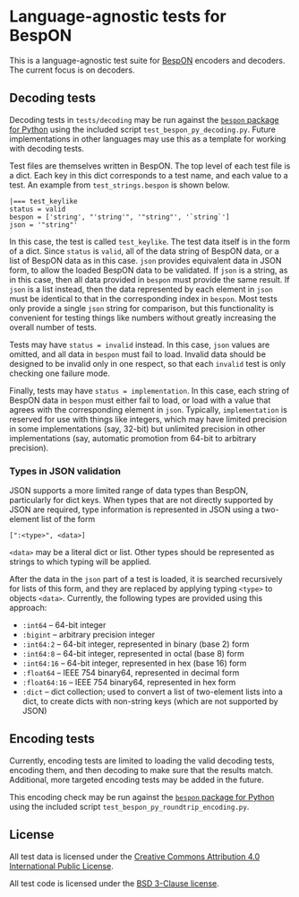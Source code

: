 # Language-agnostic tests for BespON


This is a language-agnostic test suite for
[BespON](https://bespon.github.io) encoders and decoders.  The current focus
is on decoders.


## Decoding tests

Decoding tests in `tests/decoding` may be run against the
[`bespon` package for Python](https://github.com/bespon/bespon_py) using the
included script `test_bespon_py_decoding.py`.  Future implementations in
other languages may use this as a template for working with decoding tests.

Test files are themselves written in BespON.  The top level of each test file
is a dict.  Each key in this dict corresponds to a test name, and each value
to a test.  An example from `test_strings.bespon` is shown below.
```text
|=== test_keylike
status = valid
bespon = ['string', "'string'", '"string"', '`string`']
json = '"string"'
```
In this case, the test is called `test_keylike`.  The test data itself
is in the form of a dict.  Since `status` is `valid`, all of the data
string of BespON data, or a list of BespON data as in this case.  `json`
provides equivalent data in JSON form, to allow the loaded BespON data to
be validated.  If `json` is a string, as in this case, then all data provided
in `bespon` must provide the same result.  If `json` is a list instead, then
the data represented by each element in `json` must be identical to that
in the corresponding index in `bespon`.  Most tests only provide a single
`json` string for comparison, but this functionality is convenient for
testing things like numbers without greatly increasing the overall number of
tests.

Tests may have `status = invalid` instead.  In this case, `json` values are
omitted, and all data in `bespon` must fail to load.  Invalid data should be
designed to be invalid only in one respect, so that each `invalid` test
is only checking one failure mode.

Finally, tests may have `status = implementation`.  In this case, each string
of BespON data in `bespon` must either fail to load, or load with a
value that agrees with the corresponding element in `json`.  Typically,
`implementation` is reserved for use with things like integers, which may
have limited precision in some implementations (say, 32-bit) but unlimited
precision in other implementations (say, automatic promotion from 64-bit to
arbitrary precision).


### Types in JSON validation

JSON supports a more limited range of data types than BespON, particularly
for dict keys.  When types that are not directly supported by JSON are
required, type information is represented in JSON using a two-element list
of the form
```text
[":<type>", <data>]
```
`<data>` may be a literal dict or list.  Other types should be represented
as strings to which typing will be applied.

After the data in the `json` part of a test is loaded, it is searched
recursively for lists of this form, and they are replaced by applying typing
`<type>` to objects `<data>`.  Currently, the following types are provided
using this approach:

  * `:int64` – 64-bit integer
  * `:bigint` – arbitrary precision integer
  * `:int64:2` – 64-bit integer, represented in binary (base 2) form
  * `:int64:8` – 64-bit integer, represented in octal (base 8) form
  * `:int64:16` – 64-bit integer, represented in hex (base 16) form
  * `:float64` – IEEE 754 binary64, represented in decimal form
  * `:float64:16` – IEEE 754 binary64, represented in hex form
  * `:dict` – dict collection; used to convert a list of two-element lists
    into a dict, to create dicts with non-string keys (which are not
    supported by JSON)


## Encoding tests

Currently, encoding tests are limited to loading the valid decoding tests,
encoding them, and then decoding to make sure that the results match.
Additional, more targeted encoding tests may be added in the future.

This encoding check may be run against the
[`bespon` package for Python](https://github.com/bespon/bespon_py) using the
included script `test_bespon_py_roundtrip_encoding.py`.


## License

All test data is licensed under the
[Creative Commons Attribution 4.0 International Public License](https://creativecommons.org/licenses/by/4.0/legalcode).

All test code is licensed under the
[BSD 3-Clause license](https://opensource.org/licenses/BSD-3-Clause).
